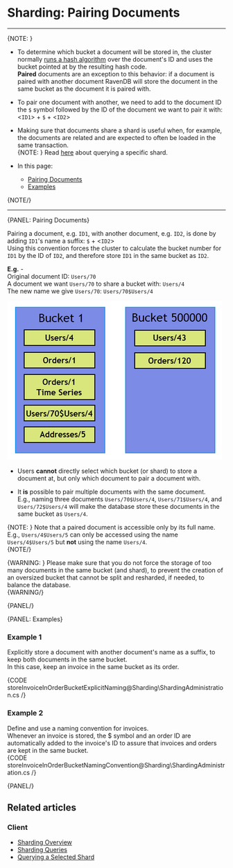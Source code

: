 ﻿# Sharding: Pairing Documents
---

{NOTE: }

* To determine which bucket a document will be stored in, the cluster 
  normally [runs a hash algorithm](../../sharding/overview#buckets-population) 
  over the document's ID and uses the bucket pointed at by the resulting 
  hash code.  
  **Paired** documents are an exception to this behavior: if a document 
  is paired with another document RavenDB will store the document in 
  the same bucket as the document it is paired with.  
* To pair one document with another, we need to add to the document ID 
  the `$` symbol followed by the ID of the document we want to pair it with:  
  <`ID1`> + `$` + <`ID2`>  
* Making sure that documents share a shard is useful when, for example, 
  the documents are related and are expected to often be loaded in the 
  same transaction.  
  {NOTE: }
  Read [here](../../sharding/querying#querying-a-selected-shard) about querying a specific shard.  

* In this page:  
  * [Pairing Documents](../../sharding/administration/pairing-documents#pairing-documents)  
  * [Examples](../../sharding/administration/pairing-documents#examples)  
  
{NOTE/}

---

{PANEL: Pairing Documents}

Pairing a document, e.g. `ID1`, with another document, e.g. `ID2`, 
is done by adding `ID1`'s name a suffix: `$` + <`ID2`>  
Using this convention forces the cluster to calculate the bucket 
number for `ID1` by the ID of `ID2`, and therefore store `ID1` in 
the same bucket as `ID2`.  

**E.g.** -  
Original document ID: `Users/70`  
A document we want `Users/70` to share a bucket with: `Users/4`  
The new name we give `Users/70`: `Users/70$Users/4`  

!["Paired Documents"](images/overview_paired-documents.png "Paired Documents")

* Users **cannot** directly select which bucket (or shard) to store 
  a document at, but only which document to pair a document with.  

* It **is** possible to pair multiple documents with the same document.  
  E.g., naming three documents `Users/70$Users/4`, `Users/71$Users/4`, 
  and `Users/72$Users/4` will make the database store these documents 
  in the same bucket as `Users/4`.  

{NOTE: }
Note that a paired document is accessible only by its full name.  
E.g., `Users/4$Users/5` can only be accessed using the name `Users/4$Users/5` 
but **not** using the name `Users/4`.  
{NOTE/}

{WARNING: }
Please make sure that you do not force the storage of too many documents 
in the same bucket (and shard), to prevent the creation of an oversized 
bucket that cannot be split and resharded, if needed, to balance the database.  
{WARNING/}

{PANEL/}

{PANEL: Examples}

### Example 1

Explicitly store a document with another document's name as a suffix, 
to keep both documents in the same bucket.  
In this case, keep an invoice in the same bucket as its order.  

{CODE storeInvoiceInOrderBucketExplicitNaming@Sharding\ShardingAdministration.cs /}

### Example 2

Define and use a naming convention for invoices.  
Whenever an invoice is stored, the $ symbol and an order ID are automatically added 
to the invoice's ID to assure that invoices and orders are kept in the same bucket.  
{CODE storeInvoiceInOrderBucketNamingConvention@Sharding\ShardingAdministration.cs /}

{PANEL/}

## Related articles

### Client

- [Sharding Overview](../../sharding/overview)  
- [Sharding Queries](../../sharding/querying)  
- [Querying a Selected Shard](../../sharding/querying#querying-a-selected-shard)  
